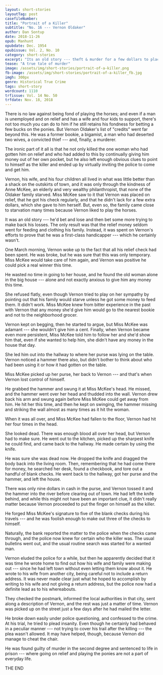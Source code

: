 ```yaml
---
layout: short-stories
layoutTag: post
casefileNumber: 
title: "Portrait of a Killer"
subtitle: "No. 16 --- Vernon Oldaker"
author: Dan Sontup
date: 2018-11-26
opub: Manhunt
opubdate: Dec. 1954
opubissue: Vol. 2, No. 10
category: short-stories
excerpt: "Its an old story --- theft & murder for a few dollars to place a bet on the ponies ..."
tease: "A true tale of murder"
image: /assets/img/short-stories/portrait-of-a-killer.png
fb-image: /assets/img/short-stories/portrait-of-a-killer_fb.jpg
imgh: 300px
genre: Historical True Crime 
tags: short-story
wordcount: 1110
trfissue: Vol. 14 No. 50
trfdate: Nov. 18, 2018
---
```


There is no law against being fond of playing the horses; and even if a man is unemployed and on relief and has a wife and four kids to support, there's not too much you can do to him if he still retains his fondness for betting a few bucks on the ponies. But Vernon Oldaker's list of "credits" went far beyond this. He was a former bookie, a bigamist, a man who had deserted two wives, a convicted thief --- and, finally, a murderer.

The ironic part of it all is that he not only killed the one woman who had gotten him on relief and who had added to this by continually giving him money out of her own pocket, but he also left enough obvious clues to point to himself as the killer and ended up by virtually inviting the police to come and get him.

Vernon, his wife, and his four children all lived in what was little better than a shack on the outskirts of town, and it was only through the kindness of Anne McKee, an elderly and very wealthy philanthropist, that none of the Oldaker family starved. Miss McKee saw to it that Vernon was placed on relief, that he got his check regularly, and that he didn't lack for a few extra dollars, which she gave to him herself. But, even so, the family came close to starvation many times because Vernon liked to play the horses.

It was an old story --- he'd bet and lose and then bet some more trying to make back his losses. The only result was that the relief money seldom went for feeding and clothing his family. Instead, it was spent on Vernon's efforts to prove that he was a first-class handicapper --- which he certainly wasn't.

One March morning, Vernon woke up to the fact that all his relief check had been spent. He was broke, but he was sure that this was only temporary. Miss McKee would take care of him again, and Vernon was positive he could pick a real winner this time.

He wasted no time in going to her house, and he found the old woman alone in the big house --- alone and not exactly anxious to give him any money this time.

She refused flatly, even though Vernon tried to play on her sympathy by pointing out that his family would starve unless he got some money to feed them. It didn't work. Miss McKee knew from bitter experience in the past with Vernon that any money she'd give him would go to the nearest bookie and not to the neighborhood grocer.

Vernon kept on begging, then he started to argue, but Miss McKee was adamant --- she wouldn't give him a cent. Finally, when Vernon became even more persistent, Miss McKee told him to follow her and she'd show him that, even if she wanted to help him, she didn't have any money in the house that day.

She led him out into the hallway to where her purse was lying on the table. Vernon noticed a hammer there also, but didn't bother to think about who had been using it or how it had gotten on the table.

Miss McKee picked up her purse, her back to Vernon --- and that's when Vernon lost control of himself.

He grabbed the hammer and swung it at Miss McKee's head. He missed, and the hammer went over her head and thudded into the wall. Vernon drew back his arm and swung again before Miss McKee could get away from him. He hit her this time, and then he kept on swinging, the hammer missing and striking the wall almost as many times as it hit the woman.

When it was all over, and Miss McKee had fallen to the floor, Vernon had hit her four times in the head.

She looked dead. There was enough blood all over her head, but Vernon had to make sure. He went out to the kitchen, picked up the sharpest knife he could find, and came back to the hallway. He made certain by using the knife.

He was sure she was dead now. He dropped the knife and dragged the body back into the living room. Then, remembering that he had come there for money, he searched her desk, found a checkbook, and tore out a handful of blank checks. He went back to the hallway, got her purse and the hammer, and left the house.

There was only nine dollars in cash in the purse, and Vernon tossed it and the hammer into the river before clearing out of town. He had left the knife behind, and while this might not have been an important clue, it didn't really matter because Vernon proceeded to put the finger on himself as the killer.

He forged Miss McKee's signature to five of the blank checks during his travels --- and he was foolish enough to make out three of the checks to himself.

Naturally, the bank reported the matter to the police when the checks came through, and the police now knew for certain who the killer was. The usual bulletins went out, and the usual routine search was started for a wanted man.

Vernon eluded the police for a while, but then he apparently decided that it was time he wrote home to find out how his wife and family were making out --- since he had left town without even letting them know about it. He wrote to his wife from another city, being careful not to include a return address. It was never made clear just what he hoped to accomplish by writing to his wife and not giving a return address, but the police now had a definite lead as to his whereabouts.

They checked the postmark, informed the local authorities in that city, sent along a description of Vernon, and the rest was just a matter of time. Vernon was picked up on the street just a few days after he had mailed the letter.

He broke down easily under police questioning, and confessed to the crime. At his trial, he tried to plead insanity. Even though he certainly had behaved in a peculiar manner --- not trying to cover his trail after the killing --- the plea wasn't allowed. It may have helped, though, because Vernon did manage to cheat the chair.

He was found guilty of murder in the second degree and sentenced to life in prison --- where going on relief and playing the ponies are not a part of everyday life.

<p id="theend">THE END</p>
